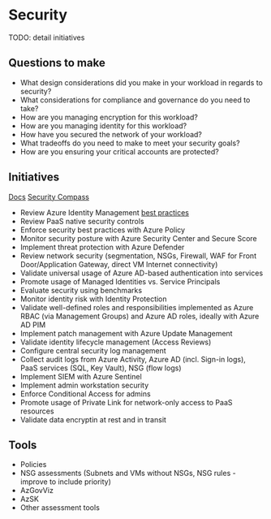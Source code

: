 # Security

TODO: detail initiatives

## Questions to make

* What design considerations did you make in your workload in regards to security?
* What considerations for compliance and governance do you need to take?
* How are you managing encryption for this workload?
* How are you managing identity for this workload?
* How have you secured the network of your workload?
* What tradeoffs do you need to make to meet your security goals?
* How are you ensuring your critical accounts are protected?

## Initiatives

[Docs](https://docs.microsoft.com/en-us/azure/architecture/framework/security/overview)
[Security Compass](https://docs.microsoft.com/en-us/security/compass/compass)

* Review Azure Identity Management [best practices](https://docs.microsoft.com/en-us/azure/security/fundamentals/identity-management-best-practices)
* Review PaaS native security controls
* Enforce security best practices with Azure Policy
* Monitor security posture with Azure Security Center and Secure Score
* Implement threat protection with Azure Defender
* Review network security (segmentation, NSGs, Firewall, WAF for Front Door/Application Gateway, direct VM Internet connectivity)
* Validate universal usage of Azure AD-based authentication into services
* Promote usage of Managed Identities vs. Service Principals
* Evaluate security using benchmarks
* Monitor identity risk with Identity Protection
* Validate well-defined roles and responsibilities implemented as Azure RBAC (via Management Groups) and Azure AD roles, ideally with Azure AD PIM
* Implement patch management with Azure Update Management
* Validate identity lifecycle management (Access Reviews)
* Configure central security log management
* Collect audit logs from Azure Activity, Azure AD (incl. Sign-in logs), PaaS services (SQL, Key Vault), NSG (flow logs)
* Implement SIEM with Azure Sentinel
* Implement admin workstation security
* Enforce Conditional Access for admins
* Promote usage of Private Link for network-only access to PaaS resources
* Validate data encryptin at rest and in transit

## Tools

* Policies
* NSG assessments (Subnets and VMs without NSGs, NSG rules - improve to include priority)
* AzGovViz
* AzSK
* Other assessment tools